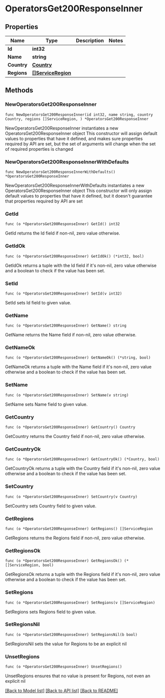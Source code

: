 # OperatorsGet200ResponseInner

## Properties

Name | Type | Description | Notes
------------ | ------------- | ------------- | -------------
**Id** | **int32** |  | 
**Name** | **string** |  | 
**Country** | [**Country**](Country.md) |  | 
**Regions** | [**[]ServiceRegion**](ServiceRegion.md) |  | 

## Methods

### NewOperatorsGet200ResponseInner

`func NewOperatorsGet200ResponseInner(id int32, name string, country Country, regions []ServiceRegion, ) *OperatorsGet200ResponseInner`

NewOperatorsGet200ResponseInner instantiates a new OperatorsGet200ResponseInner object
This constructor will assign default values to properties that have it defined,
and makes sure properties required by API are set, but the set of arguments
will change when the set of required properties is changed

### NewOperatorsGet200ResponseInnerWithDefaults

`func NewOperatorsGet200ResponseInnerWithDefaults() *OperatorsGet200ResponseInner`

NewOperatorsGet200ResponseInnerWithDefaults instantiates a new OperatorsGet200ResponseInner object
This constructor will only assign default values to properties that have it defined,
but it doesn't guarantee that properties required by API are set

### GetId

`func (o *OperatorsGet200ResponseInner) GetId() int32`

GetId returns the Id field if non-nil, zero value otherwise.

### GetIdOk

`func (o *OperatorsGet200ResponseInner) GetIdOk() (*int32, bool)`

GetIdOk returns a tuple with the Id field if it's non-nil, zero value otherwise
and a boolean to check if the value has been set.

### SetId

`func (o *OperatorsGet200ResponseInner) SetId(v int32)`

SetId sets Id field to given value.


### GetName

`func (o *OperatorsGet200ResponseInner) GetName() string`

GetName returns the Name field if non-nil, zero value otherwise.

### GetNameOk

`func (o *OperatorsGet200ResponseInner) GetNameOk() (*string, bool)`

GetNameOk returns a tuple with the Name field if it's non-nil, zero value otherwise
and a boolean to check if the value has been set.

### SetName

`func (o *OperatorsGet200ResponseInner) SetName(v string)`

SetName sets Name field to given value.


### GetCountry

`func (o *OperatorsGet200ResponseInner) GetCountry() Country`

GetCountry returns the Country field if non-nil, zero value otherwise.

### GetCountryOk

`func (o *OperatorsGet200ResponseInner) GetCountryOk() (*Country, bool)`

GetCountryOk returns a tuple with the Country field if it's non-nil, zero value otherwise
and a boolean to check if the value has been set.

### SetCountry

`func (o *OperatorsGet200ResponseInner) SetCountry(v Country)`

SetCountry sets Country field to given value.


### GetRegions

`func (o *OperatorsGet200ResponseInner) GetRegions() []ServiceRegion`

GetRegions returns the Regions field if non-nil, zero value otherwise.

### GetRegionsOk

`func (o *OperatorsGet200ResponseInner) GetRegionsOk() (*[]ServiceRegion, bool)`

GetRegionsOk returns a tuple with the Regions field if it's non-nil, zero value otherwise
and a boolean to check if the value has been set.

### SetRegions

`func (o *OperatorsGet200ResponseInner) SetRegions(v []ServiceRegion)`

SetRegions sets Regions field to given value.


### SetRegionsNil

`func (o *OperatorsGet200ResponseInner) SetRegionsNil(b bool)`

 SetRegionsNil sets the value for Regions to be an explicit nil

### UnsetRegions
`func (o *OperatorsGet200ResponseInner) UnsetRegions()`

UnsetRegions ensures that no value is present for Regions, not even an explicit nil

[[Back to Model list]](../README.md#documentation-for-models) [[Back to API list]](../README.md#documentation-for-api-endpoints) [[Back to README]](../README.md)


